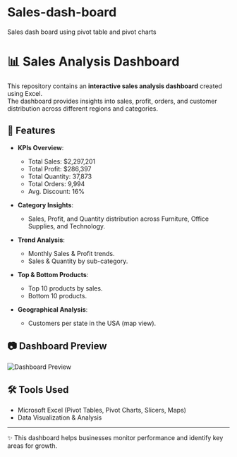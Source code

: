 # Sales-dash-board
Sales dash board using pivot table and pivot charts
# 📊 Sales Analysis Dashboard

This repository contains an **interactive sales analysis dashboard** created using Excel.  
The dashboard provides insights into sales, profit, orders, and customer distribution across different regions and categories.  

## 🚀 Features
- **KPIs Overview**:  
  - Total Sales: $2,297,201  
  - Total Profit: $286,397  
  - Total Quantity: 37,873  
  - Total Orders: 9,994  
  - Avg. Discount: 16%  

- **Category Insights**:  
  - Sales, Profit, and Quantity distribution across Furniture, Office Supplies, and Technology.  

- **Trend Analysis**:  
  - Monthly Sales & Profit trends.  
  - Sales & Quantity by sub-category.  

- **Top & Bottom Products**:  
  - Top 10 products by sales.  
  - Bottom 10 products.  

- **Geographical Analysis**:  
  - Customers per state in the USA (map view).  

## 📷 Dashboard Preview
![Dashboard Preview](2b74b5f4-6de8-4dff-8e8e-2b007cd53d6b.png)

## 🛠 Tools Used
- Microsoft Excel (Pivot Tables, Pivot Charts, Slicers, Maps)
- Data Visualization & Analysis

---
✨ This dashboard helps businesses monitor performance and identify key areas for growth.
